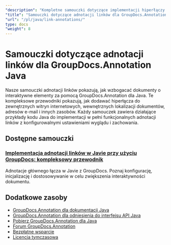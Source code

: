 ```yaml
---
"description": "Kompletne samouczki dotyczące implementacji hiperłączy i adnotacji linkowanych w dokumentach za pomocą GroupDocs.Annotation dla języka Java."
"title": "Samouczki dotyczące adnotacji linków dla GroupDocs.Annotation Java"
"url": "/pl/java/link-annotations/"
type: docs
"weight": 8
---
```


# Samouczki dotyczące adnotacji linków dla GroupDocs.Annotation Java

Nasze samouczki adnotacji linków pokazują, jak wzbogacać dokumenty o interaktywne elementy za pomocą GroupDocs.Annotation dla Java. Te kompleksowe przewodniki pokazują, jak dodawać hiperłącza do zewnętrznych witryn internetowych, wewnętrznych lokalizacji dokumentów, adresów e-mail i innych zasobów. Każdy samouczek zawiera działające przykłady kodu Java do implementacji w pełni funkcjonalnych adnotacji linków z konfigurowalnymi ustawieniami wyglądu i zachowania.

## Dostępne samouczki

### [Implementacja adnotacji linków w Javie przy użyciu GroupDocs: kompleksowy przewodnik](./groupdocs-annotation-java-link-annotations/)
Adnotacje głównego łącza w Javie z GroupDocs. Poznaj konfigurację, inicjalizację i dostosowywanie w celu zwiększenia interaktywności dokumentu.

## Dodatkowe zasoby

- [GroupDocs.Annotation dla dokumentacji Java](https://docs.groupdocs.com/annotation/java/)
- [GroupDocs.Annotation dla odniesienia do interfejsu API Java](https://reference.groupdocs.com/annotation/java/)
- [Pobierz GroupDocs.Annotation dla Java](https://releases.groupdocs.com/annotation/java/)
- [Forum GroupDocs.Annotation](https://forum.groupdocs.com/c/annotation)
- [Bezpłatne wsparcie](https://forum.groupdocs.com/)
- [Licencja tymczasowa](https://purchase.groupdocs.com/temporary-license/)